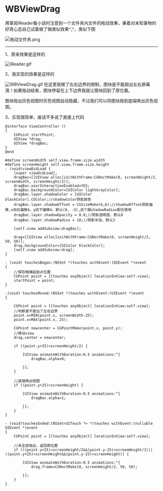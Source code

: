 # WBViewDrag
用掌阅iReader看小说时注意到一个文件夹内文件的拖动效果，秉着对未知事物的好奇心态自己试着做了做类似效果^_^，类似下图

![拖动文件夹.png](http://upload-images.jianshu.io/upload_images/1728983-2cb6a902195f0a17.png?imageMogr2/auto-orient/strip%7CimageView2/2/w/1240)
***

1、原来效果是这样的

![iReader.gif](http://upload-images.jianshu.io/upload_images/1728983-3c4035cf1442bbe2.gif?imageMogr2/auto-orient/strip)

2、我实现的效果是这样的

![WBViewDrag.gif](http://upload-images.jianshu.io/upload_images/1728983-1f258c472c6c412d.gif?imageMogr2/auto-orient/strip)
在这里我做了左右边界的限制，图块是不能超出左右屏幕滴！如果拖动结束，图块停留在上下边界我就让图块回到了原位置。

图块拖出灰色视图时灰色视图自动隐藏，不过我们可以将图块拖到底端唤出灰色视图。

3、实现很简单，废话不多说了直接上代码
```
@interface ViewController ()
{
    CGPoint startPoint;
    UIView *drag;
    UIView *dragBac;
}
@end
```
```
#define screenWidth self.view.frame.size.width
#define screenHeight self.view.frame.size.height
- (void)viewDidLoad {
    [super viewDidLoad];
    dragBac=[[UIView alloc]initWithFrame:CGRectMake(0, screenHeight/2, screenWidth, screenHeight/2)];
    dragBac.userInteractionEnabled=YES;
    dragBac.backgroundColor=[UIColor lightGrayColor];
    dragBac.layer.shadowColor = [UIColor blackColor].CGColor;//shadowColor阴影颜色
    dragBac.layer.shadowOffset = CGSizeMake(6,6);//shadowOffset阴影偏移,x向右偏移4，y向下偏移4，默认(0, -3),这个跟shadowRadius配合使用
    dragBac.layer.shadowOpacity = 0.8;//阴影透明度，默认0
    dragBac.layer.shadowRadius = 10;//阴影半径，默认3
    
    [self.view addSubview:dragBac];
    
    drag=[[UIView alloc]initWithFrame:CGRectMake(0, screenHeight/2, 50, 50)];
    drag.backgroundColor=[UIColor blackColor];
    [self.view addSubview:drag];
}
```
```
- (void) touchesBegan:(NSSet *)touches withEvent:(UIEvent *)event
{
    //保存触摸起始点位置
    CGPoint point = [[touches anyObject] locationInView:self.view];
    startPoint = point;
}
```
```
-(void) touchesMoved:(NSSet *)touches withEvent:(UIEvent *)event
{

    CGPoint point = [[touches anyObject] locationInView:self.view];
    //判断是不是出了左右边界
    point.x=MIN(point.x, screenWidth-25);
    point.x=MAX(point.x, 25);
    
    CGPoint newcenter = CGPointMake(point.x, point.y);
    //移动view
    drag.center = newcenter;
    
    if ((point.y+25)<screenHeight/2) {
        
        [UIView animateWithDuration:0.5 animations:^{
            dragBac.alpha=0;
            
        }];
    }

    //底端唤出视图
    if ((point.y+25)>screenHeight) {
        
        [UIView animateWithDuration:0.5 animations:^{
            dragBac.alpha=1;
            
        }];
    } 
}
```
```
- (void)touchesEnded:(NSSet<UITouch *> *)touches withEvent:(nullable UIEvent *)event
{
    CGPoint point = [[touches anyObject] locationInView:self.view];
    
    //未全部拖出，返回原位置
    if (((point.y+25)>screenHeight/2&&(point.y-25)<screenHeight/2)||((point.y+25)>screenHeight&&(point.y-25)<screenHeight)) {
        
        [UIView animateWithDuration:0.5 animations:^{
            drag.frame=CGRectMake(0, screenHeight/2, 50, 50);
            
        }];
    }
}
```
